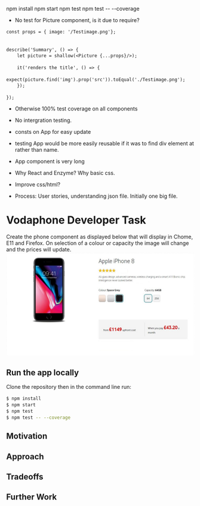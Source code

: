 


npm install
npm start
npm test
npm test -- --coverage

- No test for Picture component, is it due to require?
```
const props = { image: '/Testimage.png'};


describe('Summary', () => {
	let picture = shallow(<Picture {...props}/>);

	it('renders the title', () => {
		expect(picture.find('img').prop('src')).toEqual('./Testimage.png');
	});

});
```
- Otherwise 100% test coverage on all components
- No intergration testing.

- consts on App for easy update
- testing App would be more easily reusable if it was to find div element at rather than name.
- App component is very long

- Why React and Enzyme?  Why basic css.
- Improve css/html?
- Process: User stories, understanding json file.   Initially one big file.


# Vodaphone Developer Task

Create the phone component as displayed below that will display in Chome, E11 and Firefox.  On selection of a colour or capacity the image will change and the prices will update.
![goal](./src/components/images/page.jpeg)


## Run the app locally

Clone the repository then in the command line run:

```bash
$ npm install
$ npm start
$ npm test
$ npm test -- --coverage
```

## Motivation



## Approach



## Tradeoffs



## Further Work
